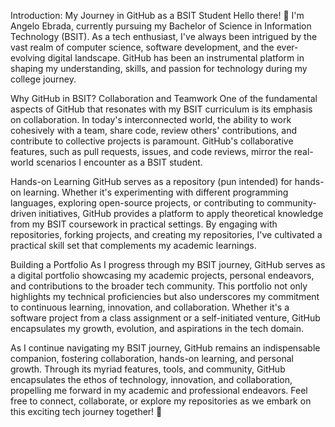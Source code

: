 
Introduction: My Journey in GitHub as a BSIT Student
Hello there! 👋 I'm Angelo Ebrada, currently pursuing my Bachelor of Science in Information Technology (BSIT). As a tech enthusiast, I've always been intrigued by the vast realm of computer science, software development, and the ever-evolving digital landscape. GitHub has been an instrumental platform in shaping my understanding, skills, and passion for technology during my college journey.

Why GitHub in BSIT?
Collaboration and Teamwork
One of the fundamental aspects of GitHub that resonates with my BSIT curriculum is its emphasis on collaboration. In today's interconnected world, the ability to work cohesively with a team, share code, review others' contributions, and contribute to collective projects is paramount. GitHub's collaborative features, such as pull requests, issues, and code reviews, mirror the real-world scenarios I encounter as a BSIT student.

Hands-on Learning
GitHub serves as a repository (pun intended) for hands-on learning. Whether it's experimenting with different programming languages, exploring open-source projects, or contributing to community-driven initiatives, GitHub provides a platform to apply theoretical knowledge from my BSIT coursework in practical settings. By engaging with repositories, forking projects, and creating my repositories, I've cultivated a practical skill set that complements my academic learnings.

Building a Portfolio
As I progress through my BSIT journey, GitHub serves as a digital portfolio showcasing my academic projects, personal endeavors, and contributions to the broader tech community. This portfolio not only highlights my technical proficiencies but also underscores my commitment to continuous learning, innovation, and collaboration. Whether it's a software project from a class assignment or a self-initiated venture, GitHub encapsulates my growth, evolution, and aspirations in the tech domain.

As I continue navigating my BSIT journey, GitHub remains an indispensable companion, fostering collaboration, hands-on learning, and personal growth. Through its myriad features, tools, and community, GitHub encapsulates the ethos of technology, innovation, and collaboration, propelling me forward in my academic and professional endeavors. Feel free to connect, collaborate, or explore my repositories as we embark on this exciting tech journey together! 🚀
